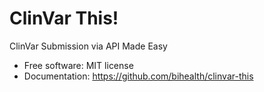 # ClinVar This!

ClinVar Submission via API Made Easy

- Free software: MIT license
- Documentation: https://github.com/bihealth/clinvar-this

